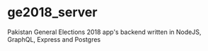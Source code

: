 # ge2018_server
Pakistan General Elections 2018 app's backend written in NodeJS, GraphQL, Express and Postgres
